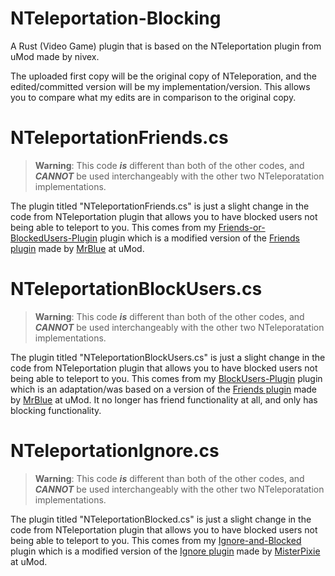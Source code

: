 # NTeleportation-Blocking
A Rust (Video Game) plugin that is based on the NTeleportation plugin from uMod made by nivex.

The uploaded first copy will be the original copy of NTeleporation, and the edited/committed version will be my implementation/version. This allows you to compare what my edits are in comparison to the original copy.

# NTeleportationFriends.cs
> __Warning__: This code ***is*** different than both of the other codes, and ***CANNOT*** be used interchangeably with the other two NTeleporatation implementations.

The plugin titled "NTeleportationFriends.cs" is just a slight change in the code from NTeleportation plugin that allows you to have blocked users not being able to teleport to you. This comes from my [Friends-or-BlockedUsers-Plugin](https://github.com/ViolationHandler-exe/Friends-or-BlockedUsers-Plugin) plugin which is a modified version of the [Friends plugin](https://umod.org/plugins/friends) made by [MrBlue](https://umod.org/user/MrBlue) at uMod.

# NTeleportationBlockUsers.cs
> __Warning__: This code ***is*** different than both of the other codes, and ***CANNOT*** be used interchangeably with the other two NTeleporatation implementations.

The plugin titled "NTeleportationBlockUsers.cs" is just a slight change in the code from NTeleportation plugin that allows you to have blocked users not being able to teleport to you. This comes from my [BlockUsers-Plugin](https://github.com/ViolationHandler-exe/BlockUsers) plugin which is an adaptation/was based on a version of the [Friends plugin](https://umod.org/plugins/friends) made by [MrBlue](https://umod.org/user/MrBlue) at uMod. It no longer has friend functionality at all, and only has blocking functionality.


# NTeleportationIgnore.cs
> __Warning__: This code ***is*** different than both of the other codes, and ***CANNOT*** be used interchangeably with the other two NTeleporatation implementations.

The plugin titled "NTeleportationBlocked.cs" is just a slight change in the code from NTeleportation plugin that allows you to have blocked users not being able to teleport to you. This comes from my [Ignore-and-Blocked](https://github.com/ViolationHandler-exe/Ignore-and-Blocked) plugin which is a modified version of the [Ignore plugin](https://umod.org/plugins/ignore) made by [MisterPixie](https://umod.org/user/MisterPixie) at uMod.

